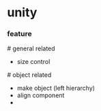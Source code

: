 # unity

### feature

\# general related
- size control


\# object related
- make object (left hierarchy)
- align component
- 